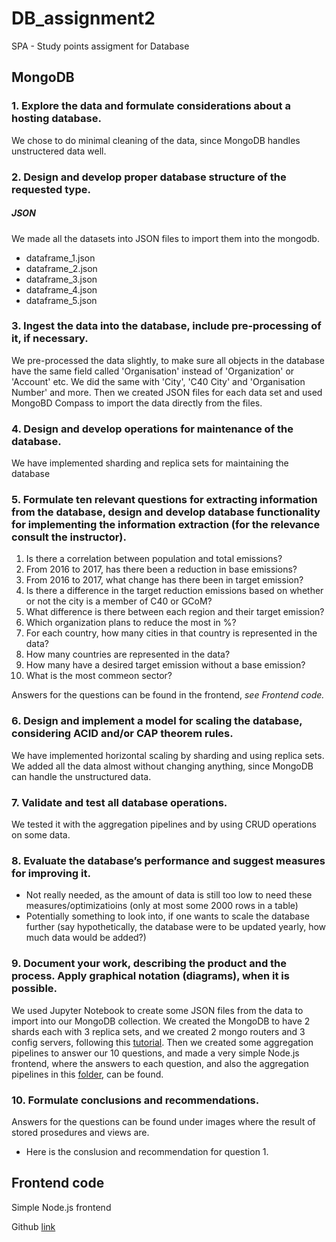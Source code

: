 # DB_assignment2
SPA - Study points assigment for Database

## MongoDB

### 1. Explore the data and formulate considerations about a hosting database.
We chose to do minimal cleaning of the data, since MongoDB handles unstructered data well. 

### 2. Design and develop proper database structure of the requested type.
##### JSON
We made all the datasets into JSON files to import them into the mongodb.
* dataframe_1.json
* dataframe_2.json
* dataframe_3.json
* dataframe_4.json
* dataframe_5.json


### 3. Ingest the data into the database, include pre-processing of it, if necessary.
We pre-processed the data slightly, to make sure all objects in the database have the same field called 'Organisation' instead of 'Organization' or 'Account' etc. We did the same with 'City', 'C40 City' and 'Organisation Number' and more. Then we created JSON files for each data set and used MongoBD Compass to import the data directly from the files.


### 4. Design and develop operations for maintenance of the database.
We have implemented sharding and replica sets for maintaining the database

### 5. Formulate ten relevant questions for extracting information from the database, design and develop database functionality for implementing the information extraction (for the relevance consult the instructor).
1. Is there a correlation between population and total emissions?
2. From 2016 to 2017, has there been a reduction in base emissions?
3. From 2016 to 2017, what change has there been in target emission?
4. Is there a difference in the target reduction emissions based on whether or not the city is a member of C40 or GCoM?
5. What difference is there between each region and their target emission?
6. Which organization plans to reduce the most in %?
7. For each country, how many cities in that country is represented in the data?
8. How many countries are represented in the data?
9. How many have a desired target emission without a base emission?
10. What is the most commeon sector?

Answers for the questions can be found in the frontend, _see Frontend code._


### 6. Design and implement a model for scaling the database, considering ACID and/or CAP theorem rules.
We have implemented horizontal scaling by sharding and using replica sets. We added all the data almost without changing anything, since MongoDB can handle the unstructured data.

### 7. Validate and test all database operations.
We tested it with the aggregation pipelines and by using CRUD operations on some data.

### 8. Evaluate the database’s performance and suggest measures for improving it.
* Not really needed, as the amount of data is still too low to need these measures/optimizatioins (only at most some 2000 rows in a table)
* Potentially something to look into, if one wants to scale the database further (say hypothetically, the database were to be updated yearly, how much data would be added?)


### 9. Document your work, describing the product and the process. Apply graphical notation (diagrams), when it is possible.
We used Jupyter Notebook to create some JSON files from the data to import into our MongoDB collection. We created the MongoDB to have 2 shards each with 3 replica sets, and we created 2 mongo routers and 3 config servers, following this [tutorial](https://ankitkumarakt746.medium.com/mongodb-sharded-cluster-with-replica-set-in-docker-81322c903513). Then we created some aggregation pipelines to answer our 10 questions, and made a very simple Node.js frontend, where the answers to each question, and also the aggregation pipelines in this [folder](https://github.com/Gruppe-H/db2_frontend/blob/master/aggregations/aggregations.js), can be found.  

### 10. Formulate conclusions and recommendations.

Answers for the questions can be found under images where the result of stored prosedures and views are.
* Here is the conslusion and recommendation for question 1.

## Frontend code
Simple Node.js frontend

Github [link](https://github.com/Gruppe-H/db2_frontend)
